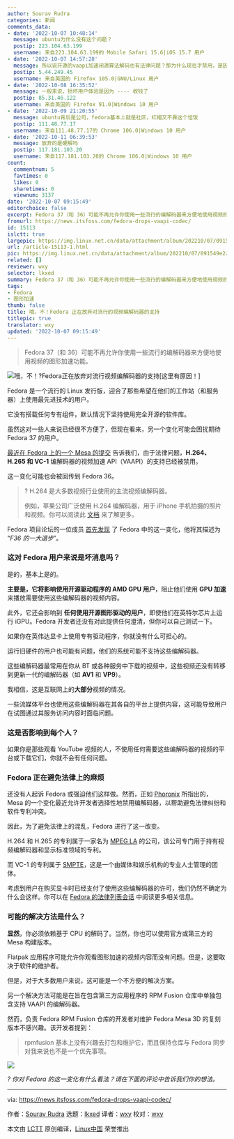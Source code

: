 ```yaml
---
author: Sourav Rudra
categories: 新闻
comments_data:
- date: '2022-10-07 10:48:14'
  message: ubuntu为什么没有这个问题？
  postip: 223.104.63.199
  username: 来自223.104.63.199的 Mobile Safari 15.6|iOS 15.7 用户
- date: '2022-10-07 14:57:28'
  message: 所以说开源的vaapi加速闭源算法解码也有法律问题？那为什么现在才禁用，是因为Mesa才刚刚支持禁用？不管怎么说Fedora也太没骨气了
  postip: 5.44.249.45
  username: 来自英国的 Firefox 105.0|GNU/Linux 用户
- date: '2022-10-08 16:35:52'
  message: 一般来说，损坏用户体验是因为 ---- 收钱了
  postip: 85.31.46.122
  username: 来自英国的 Firefox 91.0|Windows 10 用户
- date: '2022-10-09 21:20:55'
  message: ubuntu背后是公司，fedora基本上就是社区，红帽又不靠这个恰饭
  postip: 111.48.77.17
  username: 来自111.48.77.17的 Chrome 106.0|Windows 10 用户
- date: '2022-10-11 06:39:53'
  message: 放弃的是硬解吗
  postip: 117.181.103.20
  username: 来自117.181.103.20的 Chrome 106.0|Windows 10 用户
count:
  commentnum: 5
  favtimes: 0
  likes: 0
  sharetimes: 0
  viewnum: 3137
date: '2022-10-07 09:15:49'
editorchoice: false
excerpt: Fedora 37（和 36）可能不再允许你使用一些流行的编解码器来方便地使用视频的图形加速功能。
fromurl: https://news.itsfoss.com/fedora-drops-vaapi-codec/
id: 15113
islctt: true
largepic: https://img.linux.net.cn/data/attachment/album/202210/07/091549e2zymcpycczhmcpp.png
url: /article-15113-1.html
pic: https://img.linux.net.cn/data/attachment/album/202210/07/091549e2zymcpycczhmcpp.png.thumb.jpg
related: []
reviewer: wxy
selector: lkxed
summary: Fedora 37（和 36）可能不再允许你使用一些流行的编解码器来方便地使用视频的图形加速功能。
tags:
- Fedora
- 图形加速
thumb: false
title: 哦，不！Fedora 正在放弃对流行的视频编解码器的支持
titlepic: true
translator: wxy
updated: '2022-10-07 09:15:49'
---
```



> 
> Fedora 37（和 36）可能不再允许你使用一些流行的编解码器来方便地使用视频的图形加速功能。
> 
> 
> 


![哦，不！?Fedora正在放弃对流行视频编解码器的支持[这里有原因！]](/data/attachment/album/202210/07/091549e2zymcpycczhmcpp.png)


Fedora 是一个流行的 Linux 发行版，迎合了那些希望在他们的工作站（和服务器）上使用最先进技术的用户。


它没有搭载任何专有组件，默认情况下坚持使用完全开源的软件库。


虽然这对一些人来说已经很不方便了，但现在看来，另一个变化可能会困扰期待 Fedora 37 的用户。


[最近在 Fedora 上的一个 Mesa 的提交](https://src.fedoraproject.org/rpms/mesa/c/94ef544b3f2125912dfbff4c6ef373fe49806b52?branch=rawhide) 告诉我们，由于法律问题，**H.264、H.265 和 VC-1** 编解码器的视频加速 API（VAAPI）的支持已经被禁用。


这一变化可能也会被回传到 Fedora 36。



> 
> ? H.264 是大多数视频行业使用的主流视频编解码器。
> 
> 
> 例如，苹果公司广泛使用 H.264 编解码器，用于 iPhone 手机拍摄的照片和视频。你可以阅读此 [文档](https://support.apple.com/en-us/HT207022) 来了解更多。
> 
> 
> 


Fedora 项目论坛的一位成员 [首先发现](https://lists.fedoraproject.org/archives/list/devel@lists.fedoraproject.org/thread/PYUYUCM3RGTTN4Q3QZIB4VUQFI77GE5X/) 了 Fedora 中的这一变化，他将其描述为 “*F36 的一大退步*”。


### 这对 Fedora 用户来说是坏消息吗？


是的，基本上是的。


**主要是，它将影响使用开源驱动程序的 AMD GPU 用户**，阻止他们使用 **GPU 加速** 来播放需要使用这些编解码器的视频内容。


此外，它还会影响到 **任何使用开源图形驱动的用户**，即使他们在英特尔芯片上运行 iGPU。Fedora 开发者还没有对此提供任何澄清，但你可以自己测试一下。


如果你在英伟达显卡上使用专有驱动程序，你就没有什么可担心的。


运行旧硬件的用户也可能有问题，他们的系统可能不支持这些编解码器。


这些编解码器最常用在你从 BT 或各种服务中下载的视频中，这些视频还没有转移到更新一代的编解码器（如 **AV1** 和 **VP9**）。


我相信，这是互联网上的**大部分**视频的情况。


一些流媒体平台也使用这些编解码器在其各自的平台上提供内容，这可能导致用户在试图通过其服务访问内容时面临问题。


### 这是否影响到每个人？


如果你是那些观看 YouTube 视频的人，不使用任何需要这些编解码器的视频的平台或下载它们，你就不会有任何问题。


### Fedora 正在避免法律上的麻烦


还没有人起诉 Fedora 或强迫他们这样做。然而，正如 [Phoronix](https://www.phoronix.com/news/Mesa-Optional-Video-Codecs) 所指出的，Mesa 的一个变化最近允许开发者选择性地禁用编解码器，以帮助避免法律纠纷和软件专利冲突。


因此，为了避免法律上的混乱，Fedora 进行了这一改变。


H.264 和 H.265 的专利属于一家名为 [MPEG LA](https://en.wikipedia.org/wiki/MPEG_LA) 的公司，该公司专门用于持有视频编解码器和显示标准领域的专利。


而 VC-1 的专利属于 [SMPTE](https://en.wikipedia.org/wiki/Society_of_Motion_Picture_and_Television_Engineers)，这是一个由媒体和娱乐机构的专业人士管理的团体。


考虑到用户在购买显卡时已经支付了使用这些编解码器的许可，我们仍然不确定为什么会这样。你可以在 [Fedora 的法律列表会话](https://lists.fedoraproject.org/archives/list/legal@lists.fedoraproject.org/thread/M4LTGLHY5JX42IHC45WNWB5FH2JIFMAS/) 中阅读更多相关信息。


### 可能的解决方法是什么？


**显然**，你必须依赖基于 CPU 的解码了。当然，你也可以使用官方或第三方的 Mesa 构建版本。


Flatpak 应用程序可能允许你观看图形加速的视频内容而没有问题。但是，这要取决于软件的维护者。


但是，对于大多数用户来说，这可能是一个不方便的解决方案。


另一个解决方法可能是在旨在包含第三方应用程序的 RPM Fusion 仓库中单独包含支持 VAAPI 的编解码器。


然而，负责 Fedora RPM Fusion 仓库的开发者对维护 Fedora Mesa 3D 的复刻版本不感兴趣。该开发者提到：



> 
> rpmfusion 基本上没有兴趣去打包和维护它，而且保持仓库与 Fedora 同步对我来说也不是一个优先事项。
> 
> 
> 


![](/data/attachment/album/202210/07/091550f6mz3369dqz6u8od.jpg)


*? 你对 Fedora 的这一变化有什么看法？请在下面的评论中告诉我们你的想法。*




---


via: <https://news.itsfoss.com/fedora-drops-vaapi-codec/>


作者：[Sourav Rudra](https://news.itsfoss.com/author/sourav/) 选题：[lkxed](https://github.com/lkxed) 译者：[wxy](https://github.com/wxy) 校对：[wxy](https://github.com/wxy)


本文由 [LCTT](https://github.com/LCTT/TranslateProject) 原创编译，[Linux中国](https://linux.cn/) 荣誉推出